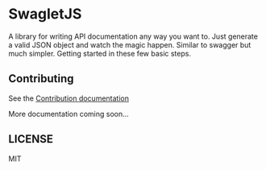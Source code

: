 # SwagletJS

A library for writing API documentation any way you want to. Just generate a valid JSON object and watch the magic happen. Similar to swagger but much simpler. Getting started in these few basic steps.

## Contributing
See the [Contribution documentation](CONTRIBUTING.md)

More documentation coming soon...

## LICENSE
MIT
